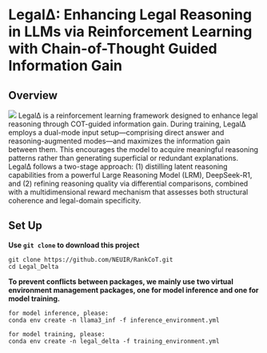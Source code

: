 # Legal&Delta;: Enhancing Legal Reasoning in LLMs via Reinforcement Learning with Chain-of-Thought Guided Information Gain
## Overview
![](figs/RankCoT.png)
Legal&Delta; is a reinforcement learning framework designed to enhance legal reasoning through COT-guided information gain. During training, Legal&Delta; employs a dual-mode input setup—comprising direct answer and reasoning-augmented modes—and maximizes the information gain between them. This encourages the model to acquire meaningful reasoning patterns rather than generating superficial or redundant explanations.
Legal&Delta; follows a two-stage approach: (1) distilling latent reasoning capabilities from a powerful Large Reasoning Model (LRM), DeepSeek-R1, and (2) refining reasoning quality via differential comparisons, combined with a multidimensional reward mechanism that assesses both structural coherence and legal-domain specificity.
## Set Up
**Use `git clone` to download this project**
```
git clone https://github.com/NEUIR/RankCoT.git
cd Legal_Delta
```
**To prevent conflicts between packages, we mainly use two virtual environment management packages, one for model inference and one for model training.**

```
for model inference, please:
conda env create -n llama3_inf -f inference_environment.yml

for model training, please:
conda env create -n legal_delta -f training_environment.yml
```
